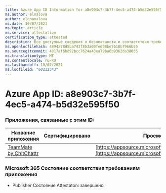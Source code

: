 ```yaml
---
title: Azure App ID Information for a8e903c7-3b7f-4ec5-a474-b5d32e595f50
ms.author: elmalova
author: elenamalova
ms.date: 10/07/2021
ms.topic: article
ms.service: attestation
certification_type: attested
description: Все доступные сведения о безопасности и соответствия требованиям для a8e903c7-3b7f-4ec5-a474-b5d32e595f50.
ms.openlocfilehash: 4894a78d5ba743f8b3a00fe698be7618b7966b55
ms.sourcegitcommit: 4817af6bd92bcc7624a43ea79ba6b9362da38035
ms.translationtype: MT
ms.contentlocale: ru-RU
ms.lasthandoff: 10/07/2021
ms.locfileid: "60232343"
---
```

# <a name="azure-app-id-a8e903c7-3b7f-4ec5-a474-b5d32e595f50"></a>Azure App ID: a8e903c7-3b7f-4ec5-a474-b5d32e595f50


### <a name="apps-associated-with-this-id"></a>Приложения, связанные с этим ID:
| **Название приложения** | **Сертифицировано** | **Просмотр в AppSource** |
|--------------|---------------|-----------------------|
| [TeamMate by ChitChattr](https://docs.microsoft.com/microsoft-365-app-certification/forward/WA200002530) |  | [https://appsource.microsoft.com/product/office/WA200002530](https://appsource.microsoft.com/product/office/WA200002530) |

### <a name="microsoft-365-app-compliance-status"></a>Microsoft 365 Состояние соответствия требованиям приложения
- Publisher Состояние Attestaton: завершено
